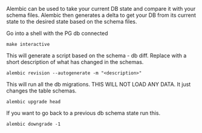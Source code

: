 Alembic can be used to take your current DB state and compare it with your schema files. Alembic
then generates a delta to get your DB from its current state to the desired state based on the
schema files.

Go into a shell with the PG db connected

`make interactive`

This will generate a script based on the schema - db diff. Replace <description> with a short
description of what has changed in the schemas.

`alembic revision --autogenerate -m "<description>"`

This will run all the db migrations. THIS WILL NOT LOAD ANY DATA. It just changes the table schemas.

`alembic upgrade head`

If you want to go back to a previous db schema state run this.

`alembic downgrade -1`
